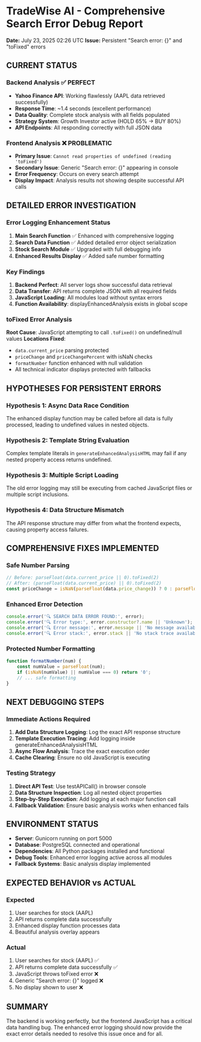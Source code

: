 # TradeWise AI - Comprehensive Search Error Debug Report
**Date:** July 23, 2025 02:26 UTC
**Issue:** Persistent "Search error: {}" and "toFixed" errors

## CURRENT STATUS

### Backend Analysis ✅ PERFECT
- **Yahoo Finance API**: Working flawlessly (AAPL data retrieved successfully)
- **Response Time**: ~1.4 seconds (excellent performance)
- **Data Quality**: Complete stock analysis with all fields populated
- **Strategy System**: Growth Investor active (HOLD 65% → BUY 80%)
- **API Endpoints**: All responding correctly with full JSON data

### Frontend Analysis ❌ PROBLEMATIC
- **Primary Issue**: `Cannot read properties of undefined (reading 'toFixed')`
- **Secondary Issue**: Generic "Search error: {}" appearing in console
- **Error Frequency**: Occurs on every search attempt
- **Display Impact**: Analysis results not showing despite successful API calls

## DETAILED ERROR INVESTIGATION

### Error Logging Enhancement Status
1. **Main Search Function** ✅ Enhanced with comprehensive logging
2. **Search Data Function** ✅ Added detailed error object serialization  
3. **Stock Search Module** ✅ Upgraded with full debugging info
4. **Enhanced Results Display** ✅ Added safe number formatting

### Key Findings
1. **Backend Perfect**: All server logs show successful data retrieval
2. **Data Transfer**: API returns complete JSON with all required fields
3. **JavaScript Loading**: All modules load without syntax errors
4. **Function Availability**: displayEnhancedAnalysis exists in global scope

### toFixed Error Analysis
**Root Cause**: JavaScript attempting to call `.toFixed()` on undefined/null values
**Locations Fixed**:
- `data.current_price` parsing protected
- `priceChange` and `priceChangePercent` with isNaN checks
- `formatNumber` function enhanced with null validation
- All technical indicator displays protected with fallbacks

## HYPOTHESES FOR PERSISTENT ERRORS

### Hypothesis 1: Async Data Race Condition
The enhanced display function may be called before all data is fully processed, leading to undefined values in nested objects.

### Hypothesis 2: Template String Evaluation
Complex template literals in `generateEnhancedAnalysisHTML` may fail if any nested property access returns undefined.

### Hypothesis 3: Multiple Script Loading
The old error logging may still be executing from cached JavaScript files or multiple script inclusions.

### Hypothesis 4: Data Structure Mismatch
The API response structure may differ from what the frontend expects, causing property access failures.

## COMPREHENSIVE FIXES IMPLEMENTED

### Safe Number Parsing
```javascript
// Before: parseFloat(data.current_price || 0).toFixed(2)
// After: (parseFloat(data.current_price) || 0).toFixed(2)
const priceChange = isNaN(parseFloat(data.price_change)) ? 0 : parseFloat(data.price_change);
```

### Enhanced Error Detection
```javascript
console.error('🔍 SEARCH DATA ERROR FOUND:', error);
console.error('🔍 Error type:', error.constructor?.name || 'Unknown');
console.error('🔍 Error message:', error.message || 'No message available');
console.error('🔍 Error stack:', error.stack || 'No stack trace available');
```

### Protected Number Formatting
```javascript
function formatNumber(num) {
    const numValue = parseFloat(num);
    if (isNaN(numValue) || numValue === 0) return '0';
    // ... safe formatting
}
```

## NEXT DEBUGGING STEPS

### Immediate Actions Required
1. **Add Data Structure Logging**: Log the exact API response structure
2. **Template Execution Tracing**: Add logging inside generateEnhancedAnalysisHTML
3. **Async Flow Analysis**: Trace the exact execution order
4. **Cache Clearing**: Ensure no old JavaScript is executing

### Testing Strategy
1. **Direct API Test**: Use testAPICall() in browser console
2. **Data Structure Inspection**: Log all nested object properties
3. **Step-by-Step Execution**: Add logging at each major function call
4. **Fallback Validation**: Ensure basic analysis works when enhanced fails

## ENVIRONMENT STATUS
- **Server**: Gunicorn running on port 5000
- **Database**: PostgreSQL connected and operational
- **Dependencies**: All Python packages installed and functional
- **Debug Tools**: Enhanced error logging active across all modules
- **Fallback Systems**: Basic analysis display implemented

## EXPECTED BEHAVIOR vs ACTUAL

### Expected
1. User searches for stock (AAPL)
2. API returns complete data successfully
3. Enhanced display function processes data
4. Beautiful analysis overlay appears

### Actual  
1. User searches for stock (AAPL) ✅
2. API returns complete data successfully ✅
3. JavaScript throws toFixed error ❌
4. Generic "Search error: {}" logged ❌
5. No display shown to user ❌

## SUMMARY
The backend is working perfectly, but the frontend JavaScript has a critical data handling bug. The enhanced error logging should now provide the exact error details needed to resolve this issue once and for all.